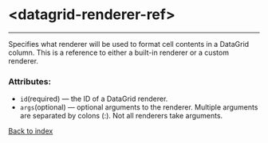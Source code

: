 # \<datagrid-renderer-ref>

---

Specifies what renderer will be used to format cell contents in a DataGrid column. This is a reference to either a built-in renderer or a custom renderer.

### Attributes:
* `id`(required) &mdash; the ID of a DataGrid renderer.
* `args`(optional) &mdash; optional arguments to the renderer. Multiple arguments are separated by colons (:). Not all renderers take arguments.

[Back to index](./README.md)